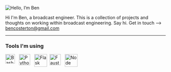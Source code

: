
![Hello, I’m Ben](https://github.com/user-attachments/assets/42f9c728-ac22-4939-b2b9-fab4f344ad93)


Hi I'm Ben, a broadcast engineer. 
This is a collection of projects and thoughts on working within broadcast engineering. 
Say hi.
Get in touch --> bencosterton@gmail.com

---

### Tools I'm using

<img align="left" alt="Bash" width="30px" style="padding-right:10px;" src="https://cdn.jsdelivr.net/gh/devicons/devicon/icons/bash/bash-original.svg" />
<img align="left" alt="Python" width="35px" style="padding-right:10px;" src="https://docs.python.org/3/_static/py.svg" />
<img align="left" alt="Flask" width="40px" style="padding-right:5px;" src="https://pratapsharma.io/static/2542da02c6151ff9075b6da1613e0cef/92ab1/flask.png"/>
<img align="left" alt="Faust" width="35px" style="padding-right:10px;" src="https://faust.grame.fr/community/logos/img/LOGO_FAUST_SIMPLE_ORANGE.png" />
<img align="left" alt="Node" width="40px" style="padding-right:10px;" src="https://cdn.jsdelivr.net/gh/devicons/devicon@latest/icons/nodejs/nodejs-plain-wordmark.svg" />

<br />




